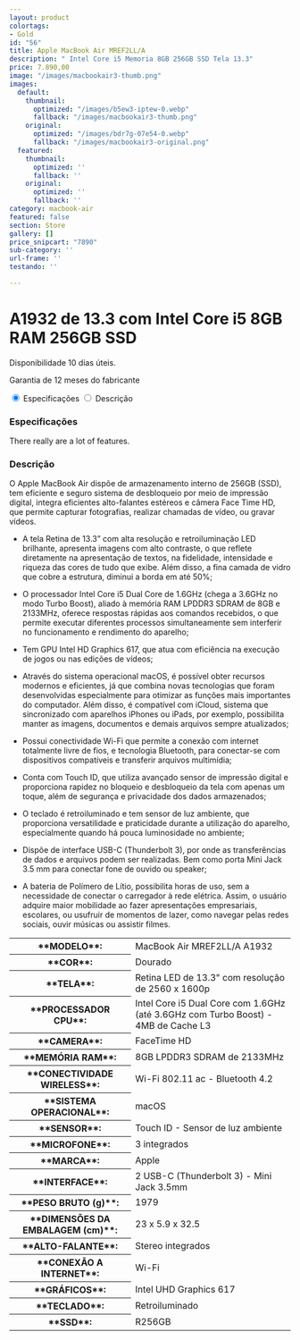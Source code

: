 ```yaml
---
layout: product
colortags:
- Gold
id: "56"
title: Apple MacBook Air MREF2LL/A
description: " Intel Core i5 Memoria 8GB 256GB SSD Tela 13.3"
price: 7.890,00
image: "/images/macbookair3-thumb.png"
images:
  default:
    thumbnail:
      optimized: "/images/b5ew3-iptew-0.webp"
      fallback: "/images/macbookair3-thumb.png"
    original:
      optimized: "/images/bdr7g-07e54-0.webp"
      fallback: "/images/macbookair3-original.png"
  featured:
    thumbnail:
      optimized: ''
      fallback: ''
    original:
      optimized: ''
      fallback: ''
category: macbook-air
featured: false
section: Store
gallery: []
price_snipcart: "7890"
sub-category: ''
url-frame: ''
testando: ''

---
```

# A1932 de 13.3 com Intel Core i5 8GB RAM 256GB SSD

Disponibilidade 10 dias úteis.

Garantia de 12 meses do fabricante

<div class="container"> <input type="radio" id="tab1" name="tab" checked> <label for="tab1">Especificações</label> <input type="radio" id="tab2" name="tab"> <label for="tab2"><i class="fa fa-history"></i> Descrição</label> <div class="line"></div> <div class="content-container"> <div class="content" id="c1"> <h3>Especificações</h3> <p>There really are a lot of features.</p> </div> <div class="content" id="c2"> <h3>Descrição</h3> <p>O Apple MacBook Air dispõe de armazenamento interno de 256GB (SSD), tem eficiente e seguro sistema de desbloqueio por meio de impressão digital, integra eficientes alto-falantes estéreos e câmera Face Time HD, que permite capturar fotografias, realizar chamadas de vídeo, ou gravar vídeos.</p>
<p>

* A tela Retina de 13.3” com alta resolução e retroiluminação LED brilhante, apresenta imagens com alto contraste, o que reflete diretamente na apresentação de textos, na fidelidade, intensidade e riqueza das cores de tudo que exibe. Além disso, a fina camada de vidro que cobre a estrutura, diminui a borda em até 50%;</p>
  <p>
* O processador Intel Core i5 Dual Core de 1.6GHz (chega a 3.6GHz no modo Turbo Boost), aliado à memória RAM LPDDR3 SDRAM de 8GB e 2133MHz, oferece respostas rápidas aos comandos recebidos, o que permite executar diferentes processos simultaneamente sem interferir no funcionamento e rendimento do aparelho;</p>
  <p>
* Tem GPU Intel HD Graphics 617, que atua com eficiência na execução de jogos ou nas edições de vídeos;</p>
  <p>
* Através do sistema operacional macOS, é possível obter recursos modernos e eficientes, já que combina novas tecnologias que foram desenvolvidas especialmente para otimizar as funções mais importantes do computador. Além disso, é compatível com iCloud, sistema que sincronizado com aparelhos iPhones ou iPads, por exemplo, possibilita manter as imagens, documentos e demais arquivos sempre atualizados;</p>
  <p>
* Possui conectividade Wi-Fi que permite a conexão com internet totalmente livre de fios, e tecnologia Bluetooth, para conectar-se com dispositivos compatíveis e transferir arquivos multimídia;</p>
  <p>
* Conta com Touch ID, que utiliza avançado sensor de impressão digital e proporciona rapidez no bloqueio e desbloqueio da tela com apenas um toque, além de segurança e privacidade dos dados armazenados;</p>
  <p>
* O teclado é retroiluminado e tem sensor de luz ambiente, que proporciona versatilidade e praticidade durante a utilização do aparelho, especialmente quando há pouca luminosidade no ambiente;</p>
  <p>
* Dispõe de interface USB-C (Thunderbolt 3), por onde as transferências de dados e arquivos podem ser realizadas. Bem como porta Mini Jack 3.5 mm para conectar fone de ouvido ou speaker;</p>
  <p>
* A bateria de Polímero de Lítio, possibilita horas de uso, sem a necessidade de conectar o carregador à rede elétrica. Assim, o usuário adquire maior mobilidade ao fazer apresentações empresariais, escolares, ou usufruir de momentos de lazer, como navegar pelas redes sociais, ouvir músicas ou assistir filmes.</p> </div> </div> </div>

<table style="width:100%">
<tr>
<th>**MODELO**:</th>
<td>MacBook Air MREF2LL/A A1932</td>
</tr>
<tr>
<th>**COR**:</th>
<td>Dourado</td>
</tr>
<tr>
<th>**TELA**:</th>
<td>Retina LED de 13.3" com resolução de 2560 x 1600p</td>
</tr>

<tr> <th>**PROCESSADOR CPU**:</th> <td>Intel Core i5 Dual Core com 1.6GHz (até 3.6GHz com Turbo Boost) - 4MB de Cache L3</td> </tr>

<tr> <th>**CAMERA**:</th> <td>FaceTime HD</td> </tr>

<tr> <th>**MEMÓRIA RAM**:</th> <td>8GB LPDDR3 SDRAM de 2133MHz</td> </tr>

<tr> <th>**CONECTIVIDADE WIRELESS**:</th> <td>Wi-Fi 802.11 ac - Bluetooth 4.2</td> </tr>

<tr> <th>**SISTEMA OPERACIONAL**:</th> <td>macOS</td> </tr>

<tr> <th>**SENSOR**:</th> <td>Touch ID - Sensor de luz ambiente</td> </tr>

<tr> <th>**MICROFONE**:</th> <td>3 integrados</td> </tr>

<tr> <th>**MARCA**:</th> <td>Apple</td> </tr>

<tr> <th>**INTERFACE**:</th> <td>2 USB-C (Thunderbolt 3) - Mini Jack 3.5mm</td> </tr>

<tr> <th>**PESO BRUTO (g)**:</th> <td>1979</td> </tr>

<tr> <th>**DIMENSÕES DA EMBALAGEM (cm)**:</th> <td>23 x 5.9 x 32.5</td> </tr>

<tr> <th>**ALTO-FALANTE**:</th> <td>Stereo integrados</td> </tr>

<tr> <th>**CONEXÃO A INTERNET**:</th> <td>Wi-Fi</td> </tr>

<tr> <th>**GRÁFICOS**:</th> <td>Intel UHD Graphics 617</td> </tr>

<tr> <th>**TECLADO**:</th> <td>Retroiluminado</td> </tr>

<tr> <th>**SSD**:</th> <td>R256GB</td> </tr>
</table>

    